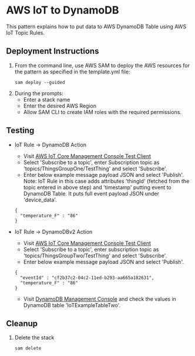 # AWS IoT to DynamoDB

This pattern explains how to put data to AWS DynamoDB Table using AWS IoT Topic Rules.


## Deployment Instructions

1. From the command line, use AWS SAM to deploy the AWS resources for the pattern as specified in the template.yml file:
    ```
    sam deploy --guided
    ```
2. During the prompts:
    * Enter a stack name
    * Enter the desired AWS Region
    * Allow SAM CLI to create IAM roles with the required permissions.

## Testing

* IoT Rule -> DynamoDB Action

  * Visit [AWS IoT Core Management Console Test Client](https://console.aws.amazon.com/iot/home#/test)
  * Select 'Subscribe to a topic', enter Subscription topic as 'topics/ThingsGroupOne/TestThing' and select 'Subscribe'.
  * Enter below example message payload JSON and select 'Publish'.
  Note: IoT Rule in this case adds attributes 'thingId' (fetched from the topic entered in above step) and 'timestamp' 
  putting event to DynamoDB Table. It puts full event payload JSON under 'device_data'.
  ```
  {
    "temperature_F" : "86"
  }
  ```

* IoT Rule -> DynamoDBv2 Action

  * Visit [AWS IoT Core Management Console Test Client](https://console.aws.amazon.com/iot/home#/test)
  * Select 'Subscribe to a topic', enter subscription topic as 'topics/ThingsGroupTwo/TestThing' and select 'Subscribe'.
  * Enter below example message payload JSON and select 'Publish'.
  ```
  {
    "eventId" : "cf2b37c2-04c2-11ed-b293-aa665a182631",
    "temperature_F" : "86"
  }
  ```
  * Visit [DynamoDB Management Console](https://console.aws.amazon.com/dynamodbv2/home#tables) and check the values in 
    DynamoDB table 'IoTExampleTableTwo'.


## Cleanup

1. Delete the stack
    ```bash
    sam delete
    ```

